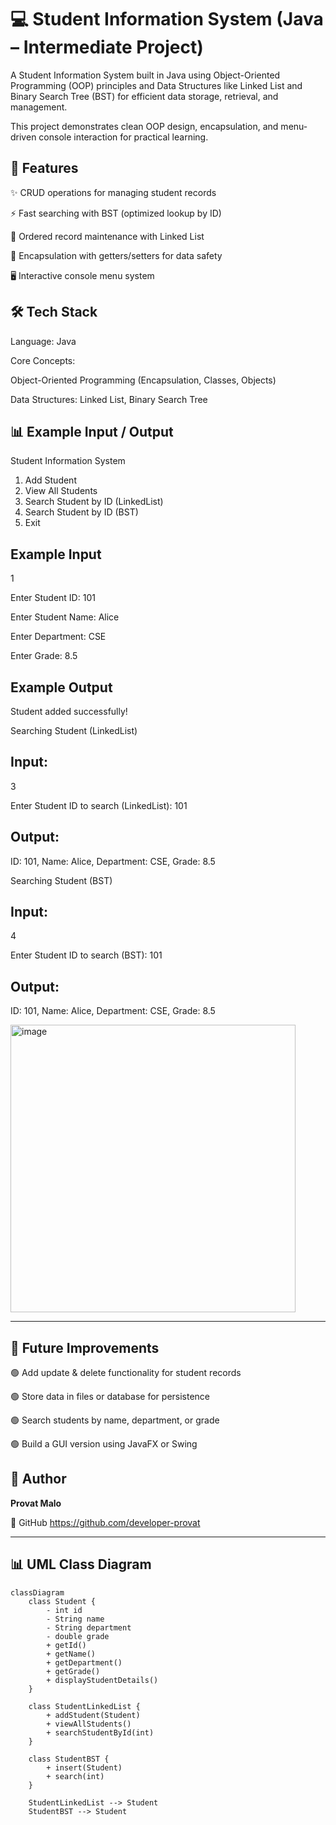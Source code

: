 # 💻 Student Information System (Java – Intermediate Project)




A Student Information System built in Java using Object-Oriented Programming (OOP) principles and Data Structures like Linked List and Binary Search Tree (BST) for efficient data storage, retrieval, and management.

This project demonstrates clean OOP design, encapsulation, and menu-driven console interaction for practical learning.



## 🚀 Features

✨ CRUD operations for managing student records

⚡ Fast searching with BST (optimized lookup by ID)

📑 Ordered record maintenance with Linked List

🧩 Encapsulation with getters/setters for data safety

🖥️ Interactive console menu system


## 🛠️ Tech Stack

Language: Java

Core Concepts:

Object-Oriented Programming (Encapsulation, Classes, Objects)

Data Structures: Linked List, Binary Search Tree



## 📊 Example Input / Output

Student Information System
1. Add Student
2. View All Students
3. Search Student by ID (LinkedList)
4. Search Student by ID (BST)
5. Exit

## Example Input

1

Enter Student ID: 101

Enter Student Name: Alice

Enter Department: CSE

Enter Grade: 8.5

## Example Output

Student added successfully!

Searching Student (LinkedList)

## Input:

3

Enter Student ID to search (LinkedList): 101


## Output:

ID: 101, Name: Alice, Department: CSE, Grade: 8.5

Searching Student (BST)

## Input:

4

Enter Student ID to search (BST): 101


## Output:

ID: 101, Name: Alice, Department: CSE, Grade: 8.5



<img width="456" height="460" alt="image" src="https://github.com/user-attachments/assets/5bb9b4e0-dfba-456c-be09-01e3ce5ddb4f" />


---

## 📌 Future Improvements

🟢 Add update & delete functionality for student records

🟢 Store data in files or database for persistence

🟢 Search students by name, department, or grade

🟢 Build a GUI version using JavaFX or Swing

## 👤 Author

**Provat Malo**

🔗 GitHub https://github.com/developer-provat

---

## 📊 UML Class Diagram

```mermaid
classDiagram
    class Student {
        - int id
        - String name
        - String department
        - double grade
        + getId()
        + getName()
        + getDepartment()
        + getGrade()
        + displayStudentDetails()
    }

    class StudentLinkedList {
        + addStudent(Student)
        + viewAllStudents()
        + searchStudentById(int)
    }

    class StudentBST {
        + insert(Student)
        + search(int)
    }

    StudentLinkedList --> Student
    StudentBST --> Student





